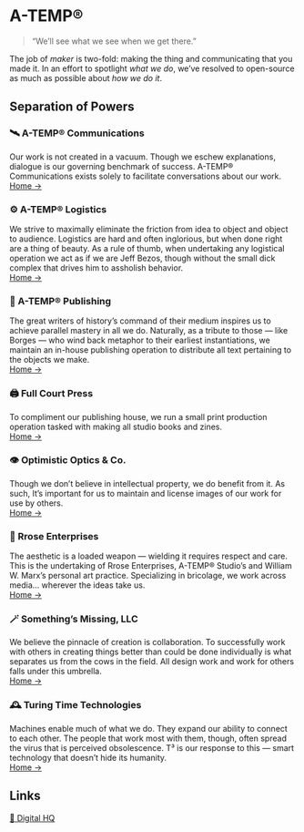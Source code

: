 # A-TEMP®
> “We’ll see what we see when we get there.”

The job of *maker* is two-fold: making the thing and communicating that you made it. In an effort to
spotlight *what we do*, we’ve resolved to open-source as much as possible about *how we do it*.

## Separation of Powers
### 🛰️ A-TEMP® Communications
Our work is not created in a vacuum. Though we eschew explanations, dialogue is our governing
benchmark of success. A-TEMP® Communications exists solely to facilitate conversations about our
work.  
[Home →](A-TEMP®%20Communications)

### ⚙️ A-TEMP® Logistics
We strive to maximally eliminate the friction from idea to object and object to audience. Logistics
are hard and often inglorious, but when done right are a thing of beauty. As a rule of thumb, when
undertaking any logistical operation we act as if we are Jeff Bezos, though without the small dick
complex that drives him to assholish behavior.  
[Home →](A-TEMP®%20Logistics)

### 📒 A-TEMP® Publishing
The great writers of history’s command of their medium inspires us to achieve parallel mastery in
all we do. Naturally, as a tribute to those — like Borges — who wind back metaphor to their earliest
instantiations, we maintain an in-house publishing operation to distribute all text pertaining to
the objects we make.  
[Home →](A-TEMP®%20Publishing)

### 🖨️ Full Court Press
To compliment our publishing house, we run a small print production operation tasked with making all
studio books and zines.  
[Home →](Full%20Court%20Press)

### 👁️ Optimistic Optics & Co.
Though we don’t believe in intellectual property, we do benefit from it. As such, It’s important for
us to maintain and license images of our work for use by others.  
[Home →](Optimistic%20Optics%20&%20Co.)

### 🌹 Rrose Enterprises
The aesthetic is a loaded weapon — wielding it requires respect and care. This is the undertaking of
Rrose Enterprises, A-TEMP® Studio’s and William W. Marx’s personal art practice. Specializing in
bricolage, we work across media… wherever the ideas take us.  
[Home →](Rrose%20Enterprises)

### 🪄 Something’s Missing, LLC
We believe the pinnacle of creation is collaboration. To successfully work with others in creating
things better than could be done individually is what separates us from the cows in the field. All
design work and work for others falls under this umbrella.  
[Home →](Something’s%20Missing,%20LLC)

### 🕰️ Turing Time Technologies
Machines enable much of what we do. They expand our ability to connect to each other. The people
that work most with them, though, often spread the virus that is perceived obsolescence. T³ is our
response to this — smart technology that doesn’t hide its humanity.  
[Home →](Turing%20Time%20Technologies)

## Links
[📍 Digital HQ](https://atemp.studio)
